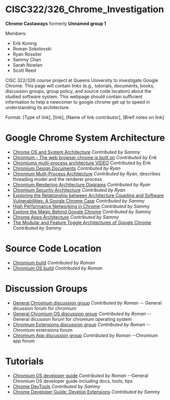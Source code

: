 # CISC322/326_Chrome_Investigation

**Chrome Castaways** formerly **Unnamed group 1**

Members:
* Erik Koning
* Roman Sokolovski
* Ryan Rossiter
* Sammy Chan
* Sarah Nowlan
* Scott Reed

CISC 322/326 course project at Queens University to investigate Google Chrome.
This page will contain links  (e.g., tutorials, documents, books, discussion groups, group policy, and source code location) about the
studied software system. This webpage should contain sufficient information to help a newcomer to google chrome get up to speed in
understanding its architecture.

Format: [Type of link], [link], [Name of link contributor], [Breif notes on link]

# Google Chrome System Architecture
* [Chrome OS and System Architecture](http://sufianalogy.blogspot.com/2012/12/chrome-os-and-system-architecture.html) _Contributed by Sammy_
* [Chromium - The web browser chrome is built on](https://www.chromium.org/developers/how-tos/getting-around-the-chrome-source-code) _Contributed by Erik_
* [Chromiums multi-process architecture VIDEO](https://youtu.be/A0Z0ybTCHKs) Contributed by Erik
* [Chromium Design Documents](https://www.chromium.org/developers/design-documents) _Contributed by Ryan_
* [Chromium Multi-Process Architecture](https://www.chromium.org/developers/design-documents/multi-process-architecture) _Contributed by Ryan_, describes threading model and the renderer process
* [Chromium Rendering Architecture Diagrams](https://www.chromium.org/developers/design-documents/rendering-architecture-diagrams) _Contributed by Ryan_
* [Chromium Security Architecture](https://seclab.stanford.edu/websec/chromium/chromium-security-architecture.pdf) _Contributed by Ryan_
* [Exploring the Relationship between Architecture Coupling and Software Vulnerabilities: A Google Chrome Case](https://www.hbs.edu/faculty/Pages/item.aspx?num=52349) _Contributed by Sammy_
* [High Performance Networking in Chrome](https://www.aosabook.org/en/posa/high-performance-networking-in-chrome.html) _Contributed by Sammy_
* [Explore the Magic Behind Google Chrome](https://medium.com/@zicodeng/explore-the-magic-behind-google-chrome-c3563dbd2739) _Contributed by Sammy_
* [Chrome Apps Architecture](https://developer.chrome.com/apps/app_architecture) _Contributed by Sammy_
* [The Modular and Feature Toggle Architectures of
Google Chrome](http://users.encs.concordia.ca/~pcr/paper/Rahman2018EMSE-preproduction.pdf) _Contributed by Sammy_

# Source Code Location
* [Chromium build](https://www.chromium.org/developers/how-tos/get-the-code)           _Contributed by Roman_
* [Chromium OS build](https://www.chromium.org/chromium-os/build)           _Contributed by Roman_

# Discussion Groups
* [General Chromium discussion group](https://groups.google.com/a/chromium.org/group/chromium-discuss) _Contributed by Roman_  -- General dicussion forum for chromium
* [General Chromium OS discussion group](https://groups.google.com/a/chromium.org/group/chromium-os-discuss)           _Contributed by Roman_  -- General dicussion forum for chromium operating system
* [Chromium Extensions discussion group](https://groups.google.com/a/chromium.org/group/chromium-extensions)           _Contributed by Roman_  --Chromium extensions forum
* [Chromium App discussion group](https://groups.google.com/a/chromium.org/group/chromium-apps)           _Contributed by Roman_  --Chromium app forum

# Tutorials
* [Chromium OS developer guide](https://chromium.googlesource.com/chromiumos/docs/+/master/developer_guide.md)           _Contributed by Roman_  --General Chromium OS developer guide including docs, tools, tips
* [Chrome DevTools](https://developers.google.com/web/tools/chrome-devtools/) _Contributed by Sammy_
* [Chrome Developer Guide: Develop Extensions](https://developer.chrome.com/extensions/devguide) _Contributed by Sammy_

